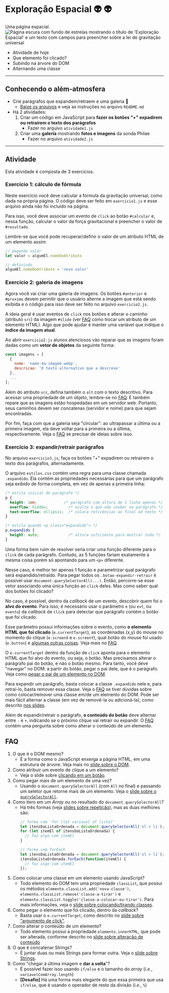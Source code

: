 # Exploração Espacial :alien: 👽

Uma página espacial.
![Página escura com fundo de estrelas mostrando o título de 'Exploração Espacial' e um texto com campos para preencher sobre a lei de gravitação universal](https://github.com/willsallum/cefet_web/images/cefet-web-space.webp)

- Atividade de hoje
- Que elemento foi clicado?
- Subindo na árvore do DOM
- Alternando uma classe
<!-- {ul:.content} -->

---
## Conhecendo o além-atmosfera

- Crie parágrafos que expandem/retraem e uma galeria :notebook:
  - [Baixe os arquivos][space] e veja as instruções
    no arquivo `README.md`
- Há 2 atividades:
  1. Criar um código em JavaScript para **fazer os botões "+"
     expadirem ou retrairem o texto dos parágrafos**
     - Fazer no arquivo `atividade1.js`
  2. Criar uma **galeria** mostrando **fotos e imagens** da sonda Philae
     - Fazer no arquivo `atividade2.js`

[space]: https://github.com/willsallum/cefet_front_end_space/archive/master.zip

---
## Atividade

Esta atividade é composta de 3 exercícios.

### Exercício 1: cálculo de fórmula

Neste exercício você deve calcular a fórmula da gravitação universal, como
dada na própria página. O código deve ser feito em `exercicio1.js` e
esse arquivo ainda não foi incluído na página.

Para isso, você deve associar um evento de `click` ao botão `#calcular` e,
nessa função, calcular o valor da força gravitacional e preencher o valor
de `#resultado`.

Lembre-se que você pode recuperar/definir o valor de
um atributo HTML de um elemento assim:

```js
// pegando valor
let valor = algumEl.nomeDoAtributo

// definindo
algumEl.nomeDoAtributo = 'novo valor'
```

### Exercício 2: galeria de imagens

Agora você vai criar uma galeria de imagens. Os botões `#anterior`
e `#proximo` devem permitir que o usuário alterne a imagem que está
sendo exibida e o código para isso deve ser feito no arquivo `exercicio2.js`.

A ideia geral é usar eventos de `click` nos botões e alterar o
caminho (atributo `src`) da imagem `#slide` (ver [FAQ](#faq) como trocar
um atributo de um elemento HTML). Algo que pode ajudar é manter uma variável
que indique o **índice da imagem atual**.

Ao abrir `exercicio2.js` alunos atenciosos vão reparar que as imagens 
foram dadas como um **vetor de objetos** da seguinte forma:

```js
const imagens = [
  {
    nome: 'nome-da-imagem.webp',
    descricao: 'O texto alternativo que a descreve'
  },
  ...
];
```

Além do atributo `src`, defina também o `alt` com o texto descritivo.
Para acessar uma propriedade de um objeto, lembre-se no [FAQ](#faq).
E também repare que as imagens estão hospedadas em um servidor web.
Portanto, seus caminhos devem ser concatenas (servidor e nome) para
que sejam encontradas.

Por fim, faça com que a galeria seja "circular": ao ultrapassar a 
última ou a primeira imagem, ela deve voltar para a primeira ou a última,
respectivamente. Veja o [FAQ](#faq) se precisar de ideias sobre isso.


### Exercício 3: expandir/retrair parágrafos

No arquivo `exercicio3.js`, faça os botões "+" expadirem ou 
retrairem o texto dos parágrafos, alternadamente.

O arquivo `estilos.css` contém uma regra para uma classe chamada `.expandido`.
Ela contém as propriedades necessárias para que um parágrafo seja exibido
de forma completa, em vez de apenas a primeira linha:

```css
/* estilo inicial do parágrafo */
p {
  height: 1em;            /* parágrafo com altura de 1 linha apenas */
  overflow: hidden;         /* oculta o que não couber no parágrafo */
  text-overflow: ellipsis;  /* coloca reticências ao final od texto */
}

/* estilo quando <p class="expandido"> */
p.expandido {
  height: auto;             /* altura suficiente para mostrar tudo */
}
```

Uma forma bem ruim de resolver seria criar uma função diferente para
o `click` de cada parágrafo. Contudo, as 5 funções fariam exatamente
a mesma coisa porém só apontando para um `<p>` diferente.

Nesse caso, é melhor ter apenas 1 função e parametrizar qual parágrafo
será expandido/retraído. Para pegar todos os `.botao-expandir-retrair`
é possível usar `document.querySelectorAll(...)`. Então, percorre-se
esse vetor associando uma única função ao `click` deles. Mas como
saber qual dos botões foi clicado?

No caso, é possível, dentro da _callback_ de um evento, descobrir
quem foi o **alvo do evento**. Para isso, é necessário usar o
parâmetro `e` (ou `evt`, ou `evento`) da _callback_  de `click`
para detectar que parágrafo contém o botão que foi clicado.

Esse parâmetro possui informações sobre o evento, como **o elemento HTML
que foi clicado** (`e.currentTarget`), as coordenadas (x,y) do mouse
no momento do clique (`e.screenX` e `e.screenY`), qual botão do
mouse foi usado (`e.button`) e [algumas outras coisas][click-event]. Veja
mais no [FAQ](#faq).

O `e.currentTarget` dentro da função de `click` aponta para o elemento HTML
que foi alvo do evento, ou seja, o botão. Mas precisamos alterar o parágrafo
pai do botão, e não o botão mesmo. Para tanto, você deve "navegar" no DOM:
a partir do botão, pegar o pai dele, que é o parágrafo. Veja como
[pegar o pai de um elemento no DOM][subindo-no-dom].

Para expandir um parágrafo, basta colocar a classe `.expandido` nele e,
para retraí-lo, basta remover essa classe. Veja o [FAQ](#faq) se tiver
dúvidas sobre como colocar/remover uma classe em/de um elemento do DOM.
Pode ser mais fácil alternar a classe (em vez de removê-la ou adicioná-la),
como descrito [nos slides][alternando-uma-classe].

Além de expandir/retrair o parágrafo, **o conteúdo do botão** deve alternar
entre `-` e `+`, indicando se o próximo clique vai retrair ou expandir.
O [FAQ](#faq) contém uma pergunta sobre como alterar o conteúdo de um elemento.



## FAQ

1. O que é o DOM mesmo?
   - É a forma como o JavaScript enxerga a página HTML, em uma estrutura
     de árvore. Veja mais no [slide sobre o DOM][dom].
1. Como atribuir um evento de clique a um elemento?
   - Veja o slide sobre [clicando em um botão][clicando-botao].
1. Como pegar mais de um elemento de uma vez?
   - Usando o `document.querySelectorAll` (com `All` no final) e passando um
     seletor que retorne mais de um elemento. Veja o
     [slide sobre o `querySelectorAll`][query-selector-all].
1. Como itero em um _Array_ ou no resultado do `document.querySelectorAll`?
   - Há três formas (veja [slides sobre repetição][iteracao]), mas as duas
     melhores são:
     ```js
     // forma com 'for (let variavel of lista)'
     let itensDaListaOrdenada = document.querySelectorAll('ol > li');
     for (let itemEl of itensDaListaOrdenada) {
       // faz algo com itemEl
     }
     ```
     ```js
     // forma com forEach
     let itensDaListaOrdenada = document.querySelectorAll('ol > li');
     itensDaListaOrdenada.forEach(function(itemEl) {
       // faz algo com itemEl
     });
     ```
1. Como colocar uma classe em um elemento usando JavaScript?
   - Todo elemento do DOM tem uma propriedade `classList`, que possui os
     métodos `elemento.classList.add('nova-classe')`,
     `elemento.classList.remove('classe-a-tirar')` e
     `elemento.classList.toggle('classe-a-colocar-ou-tirar')`. Para mais
     informações, veja o [slide sobre colocando/tirando classes][classes].
1. Como pegar o elemento que foi clicado, dentro da _callback_?
   - Basta usar o `e.currentTarget`, como descrito no
     [slide sobre "argumento de click"][argumento-de-click].
1. Como alterar o conteúdo de um elemento?
   - Todo elemento possui a propriedade `elemento.innerHTML`, que pode ser
     alterada, conforme descrito no
     [slide sobre alteração de conteúdo][alterando-o-conteudo]
1. O que é concatenar Strings?
   - É juntar duas ou mais Strings para formar outra. Veja o
     [slide sobre Strings][tipo-string].
1. Como "chegar à última imagem e **dar a volta**"?
   - É possível fazer isso usando `if/else` e o tamanho do _array_
     (_i.e._, `variavelComArray.length`)
   - **[Desafio]** Há uma forma mais elegante do que essa primeira que
     usa `if/else`, que é usando o operador de resto da divisão (_i.e._, `%`)



[alternando-uma-classe]: https://fegemo.github.io/cefet-web/classes/js2/#alternando-uma-classe
[dom]: https://fegemo.github.io/cefet-web/classes/js2/#o-dom
[click-event]: https://developer.mozilla.org/en-US/docs/Web/Events/click
[clicando-botao]: https://fegemo.github.io/cefet-web/classes/js2/#evento-clique
[query-selector-all]: https://fegemo.github.io/cefet-web/classes/js2/#selecionando-varios-elementos
[subindo-no-dom]: https://fegemo.github.io/cefet-web/classes/js2/#subindo-na-arvore
[iteracao]: https://fegemo.github.io/cefet-web/classes/js1/#for-formas-mais-legais
[classes]: https://fegemo.github.io/cefet-web/classes/js2/#colocando-removendo-classes
[argumento-de-click]: https://fegemo.github.io/cefet-web/classes/js2/#argumento-de-click
[alterando-o-conteudo]: https://fegemo.github.io/cefet-web/classes/js2/#alterando-o-conteudo
[tipo-string]: https://fegemo.github.io/cefet-web/classes/js1/#o-tipo-string
[const]: https://fegemo.github.io/cefet-web/classes/js1/#const-e-var

